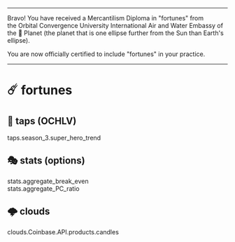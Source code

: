 




******

Bravo!  You have received a Mercantilism Diploma in "fortunes" from   
the Orbital Convergence University International Air and Water 
Embassy of the 🍊 Planet (the planet that is one ellipse further from
the Sun than Earth's ellipse).

You are now officially certified to include "fortunes" in your practice.

******

# ☄️ fortunes

## 🔮 taps (OCHLV)
taps.season_3.super_hero_trend   
	
## 🎭 stats (options)
stats.aggregate_break_even   
stats.aggregate_PC_ratio    


## 🌩️ clouds
clouds.Coinbase.API.products.candles